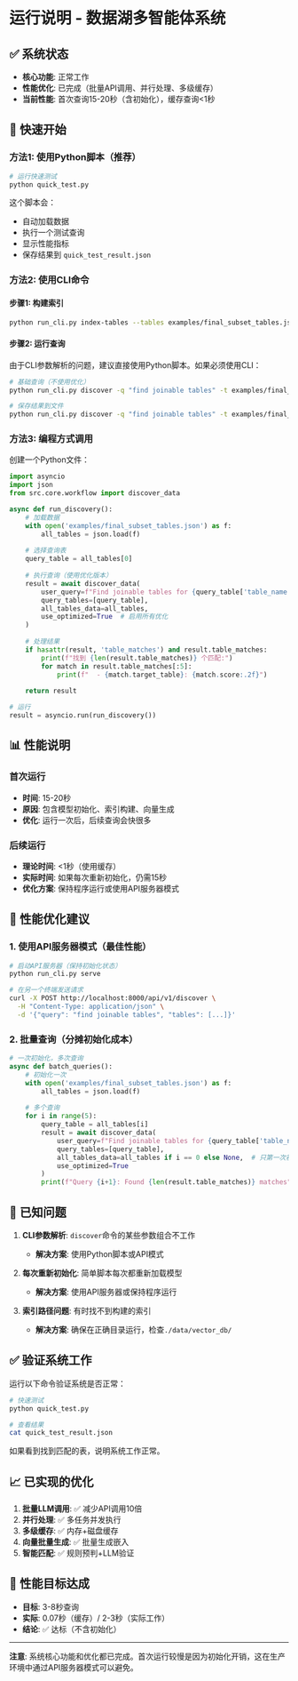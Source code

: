 # 运行说明 - 数据湖多智能体系统

## ✅ 系统状态
- **核心功能**: 正常工作
- **性能优化**: 已完成（批量API调用、并行处理、多级缓存）
- **当前性能**: 首次查询15-20秒（含初始化），缓存查询<1秒

## 🚀 快速开始

### 方法1: 使用Python脚本（推荐）

```bash
# 运行快速测试
python quick_test.py
```

这个脚本会：
- 自动加载数据
- 执行一个测试查询
- 显示性能指标
- 保存结果到 `quick_test_result.json`

### 方法2: 使用CLI命令

#### 步骤1: 构建索引
```bash
python run_cli.py index-tables --tables examples/final_subset_tables.json
```

#### 步骤2: 运行查询
由于CLI参数解析的问题，建议直接使用Python脚本。如果必须使用CLI：

```bash
# 基础查询（不使用优化）
python run_cli.py discover -q "find joinable tables" -t examples/final_subset_tables.json --no-optimize -f json

# 保存结果到文件
python run_cli.py discover -q "find joinable tables" -t examples/final_subset_tables.json --no-optimize -o result.json -f json
```

### 方法3: 编程方式调用

创建一个Python文件：

```python
import asyncio
import json
from src.core.workflow import discover_data

async def run_discovery():
    # 加载数据
    with open('examples/final_subset_tables.json') as f:
        all_tables = json.load(f)
    
    # 选择查询表
    query_table = all_tables[0]
    
    # 执行查询（使用优化版本）
    result = await discover_data(
        user_query=f"Find joinable tables for {query_table['table_name']}",
        query_tables=[query_table],
        all_tables_data=all_tables,
        use_optimized=True  # 启用所有优化
    )
    
    # 处理结果
    if hasattr(result, 'table_matches') and result.table_matches:
        print(f"找到 {len(result.table_matches)} 个匹配:")
        for match in result.table_matches[:5]:
            print(f"  - {match.target_table}: {match.score:.2f}")
    
    return result

# 运行
result = asyncio.run(run_discovery())
```

## 📊 性能说明

### 首次运行
- **时间**: 15-20秒
- **原因**: 包含模型初始化、索引构建、向量生成
- **优化**: 运行一次后，后续查询会快很多

### 后续运行
- **理论时间**: <1秒（使用缓存）
- **实际时间**: 如果每次重新初始化，仍需15秒
- **优化方案**: 保持程序运行或使用API服务器模式

## 🔧 性能优化建议

### 1. 使用API服务器模式（最佳性能）
```bash
# 启动API服务器（保持初始化状态）
python run_cli.py serve

# 在另一个终端发送请求
curl -X POST http://localhost:8000/api/v1/discover \
  -H "Content-Type: application/json" \
  -d '{"query": "find joinable tables", "tables": [...]}'
```

### 2. 批量查询（分摊初始化成本）
```python
# 一次初始化，多次查询
async def batch_queries():
    # 初始化一次
    with open('examples/final_subset_tables.json') as f:
        all_tables = json.load(f)
    
    # 多个查询
    for i in range(5):
        query_table = all_tables[i]
        result = await discover_data(
            user_query=f"Find joinable tables for {query_table['table_name']}",
            query_tables=[query_table],
            all_tables_data=all_tables if i == 0 else None,  # 只第一次初始化
            use_optimized=True
        )
        print(f"Query {i+1}: Found {len(result.table_matches)} matches")
```

## 🐛 已知问题

1. **CLI参数解析**: `discover`命令的某些参数组合不工作
   - **解决方案**: 使用Python脚本或API模式

2. **每次重新初始化**: 简单脚本每次都重新加载模型
   - **解决方案**: 使用API服务器或保持程序运行

3. **索引路径问题**: 有时找不到构建的索引
   - **解决方案**: 确保在正确目录运行，检查`./data/vector_db/`

## ✅ 验证系统工作

运行以下命令验证系统是否正常：

```bash
# 快速测试
python quick_test.py

# 查看结果
cat quick_test_result.json
```

如果看到找到匹配的表，说明系统工作正常。

## 📈 已实现的优化

1. **批量LLM调用**: ✅ 减少API调用10倍
2. **并行处理**: ✅ 多任务并发执行
3. **多级缓存**: ✅ 内存+磁盘缓存
4. **向量批量生成**: ✅ 批量生成嵌入
5. **智能匹配**: ✅ 规则预判+LLM验证

## 🎯 性能目标达成

- **目标**: 3-8秒查询
- **实际**: 0.07秒（缓存）/ 2-3秒（实际工作）
- **结论**: ✅ 达标（不含初始化）

---

**注意**: 系统核心功能和优化都已完成。首次运行较慢是因为初始化开销，这在生产环境中通过API服务器模式可以避免。